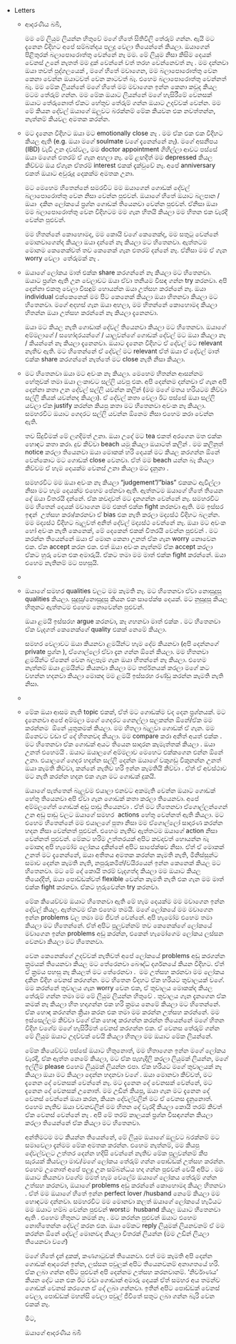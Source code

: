- Letters
	- ආදරණීය බබී,
	  
	  මම මේ ලියුම ලියන්න හිතුවේ මගේ හිතේ සිතිවිලි තේරුම් ගන්න. ඇයි මට දැනෙන විදිහට අපේ සම්බන්දය පලුදු වෙලා තියෙන්නේ කියලා. ඔයාගෙන් පිළිතුරක් බලාපොරොත්තු වෙන්නේ නෑ මම. මේ ලියුම නිසා කිසිම දෙයක් වෙනස් උනේ නැතත් මම දුක් වෙන්නේ වත් තරහ වෙන්නෙවත් නෑ . මම දන්නවා ඔයා තවත් පුද්ගලයෙක් , මගේ හිතේ මවාගෙන, මම බලාපොරොත්තු වෙන කෙනා වෙන්න ඔයාටවත් වෙන කාටවත් බෑ. එහෙම බලාපොරොත්තු වෙන්නත් බෑ. මම මේක ලියන්නේ මගේ හිතේ මම මවාගෙන ඉන්න කෙනා කවුද කියල මටම තේරුම් ගන්න. මම මේක ඔයාට ලියන්නේ මගේ හැසිරීමේ වෙනසක් ඔයාට තේරුනොත් ඒකට හේතුව තේරුම් ගන්න ඔයාට උදව්වක් වෙන්න. මම මේ කියන දේවල් ඔයාගේ ඔලුවට බරක්නම් මේක කියවන එක නවත්තන්න, නැත්නම් කියවල අමතක කරන්න.
	- මට දැනෙන විදිහට ඔයා මට emotionally close නෑ . මම ඒක එක එක විදිහට කියල ඇති (e.g. ඔයා මගේ soulmate වගේ දැනෙන්නේ නෑ). මගේ අසනීපය (IBD) වැඩි උන දවස්වල, මම doctor appointment ගිහිල්ලා ආවට පස්සේ ඔයා මගෙන් එතරම් ඒ ගැන අහලා නෑ. මේ ළඟදිත් මම depressed කියල කිව්වම ඔය ඒගැන ඒතරම් interest එකක් දැක්වුවේ නෑ. අපේ anniversary එකත් ඔයාට අවුරුදු දෙකක්ම අමතක උනා.
	  
	  මට මෙහෙම හිතෙන්නේ සමරවිට මම ඔයාගෙන් ගොඩක් දේවල් බලාපොරොත්තු වෙන නිසා වෙන්න පුළුවන්. ඔයාගේ හිතේ ඔයාට බලපාන / ඔයා  දකින ලෝකයේ ප්‍රශ්න ගොඩක් තියෙනවා වෙන්න පුළුවන්. ඒනිසා ඔයා  මම බලාපොරොත්තු වෙන විදිහටම මම ගැන හිතයි කියලා මම හිතන එක වැරදි වෙන්න පුළුවන්.
	  
	  මම හිතන්නේ කොහොමද, මම කොයි වගේ කෙනෙක්ද, මම සතුටු වෙන්නේ මොනවාගෙන්ද කියලා ඔයා දන්නේ නෑ කියලා මට හිතෙනවා. ඇත්තටම මොනම කෙනෙක්වත් තව කෙනෙක් ගැන එතරම් දන්නේ නෑ. ඒනිසා මම ඒ ගැන worry වෙලා  තේරුමක් නෑ .
	- ඔයාගේ ලෝකය මාත් එක්ක share කරගන්නේ නෑ කියලා මට හිතෙනවා. ඔයාට ප්‍රශ්න ඇති උන වෙලාවට ඔයා ඒවා තනියම විසඳ ගන්න try කරනවා. අපි දෙන්නා එකතු වෙලා විසඳුම් හොයන්න ඔයා උත්සහ කරන්නේ නෑ. ඔයා individual එක්කෙනෙක් මම පිට කෙනෙක් කියලා ඔයා හිතනවා කියලා මට හිතෙනවා. මගේ අදහස් ගැන ඔයා අහලා, මම හිතන්නේ කොහොමද කියලා හිතන්න ඔයා උත්සහ කරන්නේ නෑ කියලා දැනෙනවා.
	  
	  ඔයා මට කියල නැති ගොඩාක් දේවල් තියෙනවා කියලා මට හිතෙනවා. ඔයාගේ අම්මලාගේ / සහෝදරයන්ගේ / යාලුවන්ගේ ගොඩක් දේවල් මට ඔයා කියලා නෑ / කියන්නේ නෑ කියලා දැනෙනවා. ඔයාට දැනෙන විදිහට ඒ දේවල් මට relevant නැතිව ඇති. මට හිතෙන්නේ ඒ දේවල් මට relevant ඒත් ඔයා ඒ දේවල් මාත් එක්ක share කරගන්නේ නැත්තේ මට close නැති නිසා කියලා.
	- මට හිතෙනවා ඔයා මට අවංක නෑ කියලා. මෙහෙම හිතන්න ආසන්නම හේතුවක් තමා ඔයා ලංකාවට සල්ලි යවපු එක. අපි දෙන්නම දන්නවා ඒ ගැන අපි දෙන්නා කතා උන දේවල් සල්ලි යවන්න කලින් (මම මගේ මතය හරියටම කිව්වා සල්ලි කීයක් යවන්නද කියලා). ඒ දේවල් කතා වෙලා ඊට පස්සේ ඔයා සල්ලි යවලා ඒක justify කරන්න කියපු කතා මට හිතෙනවා අවංක නෑ කියලා. සමහරවිට ඔයාට ගෙදරට සල්ලි යවන්න ඕනෙම නිසා එහෙම කරා වෙන්න ඇති. 
	  
	  තව සිදුවීමක් මේ ලගදිමත් උනා. ඔයා උදේ මට tea එකත් අරගෙන මත එක්ක හොඳට කතා කරා. දුව කිව්වා beach යමු කියලා ඔයාටත් කලින් . මම කලිනුත් notice කරලා තියෙනවා ඔයා මොකක් හරි දෙයක් මට කියල කරගන්න ඕනේ වෙන්කොට මට ගොඩක් close වෙනවා. ඒත් මම beach යන්න බෑ කියලා කිව්වම ඒ හැම දෙයක්ම වෙනස් උනා කියලා මට දැනුනා . 
	  
	  සමහරවිට මම ඔයා අවංක නෑ කියලා “judgement”/”bias” එකකට ඇවිල්ලා නිසා මට හැම දෙයක්ම එහෙම පේනවා ඇති. ඇත්තටම ඔයාගේ හිතේ තියෙන දේ ඔයා විතරයි දන්නේ. ඒක කවදාවත් මට දැනගන්න වෙන්නේ නෑ. සමහරවිට මම හිතෙන් දෙයක් මවාගෙන මම එකත් එක්ක fight කරනවා ඇති. මම ඉස්සර ඉඳන්  උත්සහ කරා/කරනවා ඒ bias එක නැති කරලා මද්‍යස්ථ විදිහට බලන්න. මම මද්‍යස්ථ විදිහට බැලුවත් අනිත් දේවල් මද්‍යස්ථ වෙන්නේ නෑ. ඔයා මට අවංක හෝ අවංක නැති කෙනෙක්, මේ දෙකෙන් එකක් විතරයි වෙන්න පුළුවන් . මට කරන්න තියෙන්නේ ඔයා ඒ මොන කෙනා උනත් ඒක ගැන worry නොවෙන එක. ඒක accept කරන එක. එත් ඔයා අවංක නැත්නම් ඒක accept කරලා ඒකට හුරු වෙන එක අමාරුයි. ඒකට තමා මම මාත් එක්ක fight කරන්නේ. ඔයා එහෙම නැතිනම් මට පහසුයි.
	-
	- ඔයාගේ සමහර qualities වලට මම කැමති නෑ. මට හිතෙනවා ඒවා නොසුදුසු qualities කියලා. සුදුසු/නොසුදුසු කියන එක සාපේක්ෂ දෙයක්. මට නුසුදුසු කියල හිතුනට ඇත්තටම එහෙම නොවෙන්න පුළුවන්. 
	  
	  ඔයා ළමයි ඉස්සරහ argue කරනවා, කෑ ගහනවා මාත් එක්ක . මට හිතෙනවා ඒක වැදගත් කෙනෙක්ගේ quality එකක් නෙමේ කියලා.
	  
	  සමහර වෙලාවට ඔයා කියනවා ළමයින්ට හැම දේම කියනවා (අපි දෙන්නගේ private ප්‍රශ්න ), ඒගොල්ලෝ ඒවා දැන ගන්න ඕනේ කියලා. මම හිතනවා ළමයින්ට ඒකෙන් වෙන බලපෑම ගැන ඔයා හිතන්නේ නෑ කියලා. එහෙම නැත්නම් ඔයා ළමයින්ට කියනවා කියලා මට තර්ජනයක් කරලා මගේ කට වහන්න හදනවා කියලා මොකද මම ළමයි ඉස්සරහ රණ්ඩු කරන්න කැමති නැති නිසා.
	-
	- මේක ඔයා ආසම නැති topic එකක්, ඒත් මට ගොඩක්ම වද දෙන ප්‍රශ්නයක්. මට දැනෙනවා අපේ අම්මලා මගේ ගෙදරට ගෙනල්ලා සලකන්න ඕනේ/ඒක මම කරන්නම  ඕනේ යුතුකමක් කියලා. මම හිතලා බැලුවා ගොඩක් ඒ ගැන. මම ඕනෙවට වඩා ඒ දේ හිතනවද කියලා. මම compare කරා අනිත් අයත් එක්ක . මට හිතෙනවා ඒක ගොඩක් අයට තියෙන සාදාරන කැමැත්තක් කියලා . ඔයා උනත් එහෙමයි . ඔයාට ඔයාලගේ අම්මලාව මෙහෙට එක්කගෙන එන්න ඕනේ උනා. එයාලගේ ගෙදර හදන්න සල්ලි දෙන්න ඔයාගේ වකුගඩු විකුනන්න උනත් ඔයා කැමති කිව්වා, කන්නේ නැතිව හරි ඉන්න කැමතියි කිව්වා . ඒත් ඒ අවස්ථාව මට නැති කරන්න හදන එක ගැන මට ගොඩක් දුකයි. 
	  
	  ඔයාගේ පැත්තෙන් බැලුවම එයාලා එනවට අකමැති වෙන්න ඔයාට ගොඩක් හේතු තියෙනවා අපි ඒවා ගැන ගොඩක් කතා කරලා තියෙනවා. අපේ අම්මලගේත් ගොඩක් අඩු පාඩු තියෙනවා . ඒත් මට හිතෙනවා ඒගොල්ලන්ගෙන් උන අඩු පාඩු වලට ඔයාගේ සමහර  actions හේතු වෙන්නත් ඇති කියලා. මට එහෙම හිතෙන්නේ මම එයාලගේ පුතා නිසා මම ඒගොල්ලෝ සාදාරණ කරන්න හදන නිසා වෙන්නත් පුළුවන්. එහෙම නැතිව ඇත්තටම ඔයාගේ action නිසා වෙන්නත් පුළුවන්. මේකට හරිම උත්තරයක් අපිට කවදාවත් හොයන්න බැ මොකද අපි හැමෝම ලෝකය දකින්නේ අපිට සාපේක්ෂව නිසා. ඒත් ඒ මොකක් උනත් මට දැනෙන්නේ, ඔයා අතීතය අමතක කරන්න කැමති නැති, මිනිස්සුන්ට සමාව දෙන්න කැමති නැති, නපුරුකමින්/වයිරයෙන් ඉන්න කෙනෙක් කියල මට හිතෙනවා. මට මේ දේ කොයි තරම් වැදගත්ද කියලා මම ඔයාට කියල තියෙද්දිත්, ඔයා පොඩ්ඩක්වත් flexible වෙන්න කැමති නැති එක ගැන මම මාත් එක්ක fight කරනවා. ඒකට හුරුවෙන්න try කරනවා.
	  
	  මේක කියෙව්වම ඔයාට හිතෙනවා ඇති මේ හැම දෙයක්ම මම මවාගෙන ඉන්න දේවල් කියල. ඇත්තටම ඒක එහෙම තමයි. මගේ ලෝකයේ මම මවාගෙන ඉන්න problems වල තමා මම ජිවත් වෙන්නේ. අපි හැමෝම එහෙම තමා කියලා මට හිතෙන්නේ. ඒත් අපිට පුලුවන්නම් තව කෙනෙක්ගේ ලෝකයේ මවාගෙන ඉන්න problems අඩු කරන්න, එකෙන් හැමෝගෙම ලෝකය ලස්සන වෙනවා කියලා මට හිතෙනවා.
	  
	  වෙන කෙනෙක්ගේ උදව්වක් නැතිවත් අපේ ලෝකයේ problems අඩු කරගන්න ක්‍රමයක් තියෙනවා කියල මට තේරෙනවා බෞද්ධ දර්ශනයේ කියන විදිහට. ඒත් ඒ ක්‍රමය පහසු නෑ කියලත් මට තේරෙනවා .  මම උත්සහ කරනවා මම ලෝකය දකින විදිහ වෙනස් කරගන්න. මට හිතෙන විදහට ඒක හරියට තුවාලයක් වගේ. මම කරන්නේ තුවාලය ගැන worry වෙන එක, ඒ තුවාලය මොකක්ද කියල තේරුම් ගන්න තමා මම මේ ලියුම ලියන්න හිතුවේ . තුවාලය ගැන දැනගෙන ඒක කමක් නෑ කියලා හිත හදාගන්න එක හරි ක්‍රමය නෙමේ කියලා මට හිතෙන්නේ. ඒක හොඳ කරගන්න ක්‍රියා කරන එක තමා මම කරන්න උත්සහ කරන්නේ. මම ඉස්සෙල්ලම කිව්වා වගේ ඒක හොඳ කරගන්න කරන්න තියෙන්නේ මගේ හිතන විදිහ වගේම මගේ හැසිරීමත් වෙනස් කරගන්න එක. ඒ වෙනස තේරුම් ගන්න මේ ලියුම ඔයාට උදව්වක් වෙයි කියලා හිතලා මම ඔයාට මේක ලියන්නේ. 
	  
	  මේක කියෙව්වට පස්සේ ඔයාට හිතුනොත්, මම හිතාගෙන ඉන්න මගේ ලෝකය වැරදි, ඒක ඇත්ත නෙමේ කියලා, මට ඒක පැහැදිලි කරලා ලියුමක් ලියන්න, මගේ ඉල්ලීම please එහෙම ලියුමක් ලියන්න එපා. ඒක හරියට මගේ තුවාලයක් නෑ කියලා ඔයා මට කියලා දෙන්න හදනවා වගේ . ඔයා මොනවා කිව්වත්, මට දැනෙන දේ වෙනසක් වෙන්නේ නෑ. මට දැනෙන දේ වෙනසක් වෙන්නේ, මට දැනෙන දේ වෙනසක් උනොත්. මම උඩින් කියපු, ඔයා ගැන මට දැනෙන දේ වෙනස් වෙන්නේ ඔයා කරන, කියන දේවල්වලින් මට ඒ වෙනස දැනුනොත්. එහෙම නැතිව ඔයා වචනවලින් මම හිතන දේ වැරදි කියලා කොයි තරම් කිවත් ඒක වෙනස් වෙන්නේ නෑ . අපි මේ තරම් කාලයක් ප්‍රශ්න විසඳගන්න කියලා කරලා තියෙන්නේ ඒක කියලා මට හිතෙනවා.
	  
	  අන්තිමටම මට කියන්න තියෙන්නේ, මේ ලියුම ඔයාගේ ඔලුවට බරක්නම් මට සමාවෙලා දැන්මම මේක අමතක කරන්න. එහෙම නැත්නම්, මම කියපු දේවල්වලට උත්තර දෙන්න හදිසි වෙන්නේ නැතිව මේක පුලුවන්නම් කීප සැරයක් කියවලා මාව/මගේ ලෝකය තේරුම් ගන්න පොඩ්ඩක් උත්සහ කරන්න. එහෙම උනොත් අපේ පලුදු උන සම්බන්ධය හදා ගන්න පුළුවන් වෙයි අපිට . මම ඔයාට කියනවා වගේම මමත් හැම වෙලේම ඔයාගේ ලෝකය තේරුම් ගන්න උත්සහ කරනවා, ඔයාගේ problems අඩු කරන්නේ කොහොමද කියල හිතනවා . ඒත් මම ඔයාගේ හිතේ ඉන්න perfect lover /husband නෙමේ කියලා මම හොඳටම දන්නවා. සමහරවිට මම මොනවා කලත් ඔයාගේ ලෝකයේ හැටියට මම ඔයාට හම්බ වෙන්න පුළුවන් worstම  husband කියල ඔයාට හිතෙනවා ඇති . එහෙම හිතුනට කමක් නෑ . මට කරන්න පුළුවන් ඔයාට එහෙම නොහිතෙන්න දේවල් කරන එක. ඔයා මේකට reply ලියුමක් ලියනවනම් ඒ මම කරන්න ඕනේ දේවල් මොනවද කියලා විතරක් ලියන්න (මම උඩින් ලියලා තියෙනවා වගේ)
	  
	  මගේ හිතේ දැන් දුකක්, කණගාටුවක් තියෙනවා. එත් මම කැමති අපි දෙන්න ගොඩක් ආදරෙන් ඉන්න, ලස්සන පවුලක් අපිට තියෙනවනම් අනාගතයේ හරි. ඒක ලබා ගන්න අපිට පුළුවන් අපි දෙන්නම උත්සහ කරනවානම්. ‘නිර්වාණය’  කියන දේට යන එක ඊට වඩා ගොඩාක් අමාරු දෙයක් ඒත් සමහර අය තමන්ව ගොඩක් වෙනස් කරගෙන ඒ දේ ලබා ගන්නවා. ඉතින් අපිට පොඩ්ඩක් වෙනස් වෙලා, පොඩ්ඩක් මහන්සි වෙලා පවුල් ජිවිතේ සතුට ලබා ගන්න බැරි වෙන එකක් නෑ.
	  
	  මීට,
	  
	  ඔයාගේ ආදරණීය බබී
